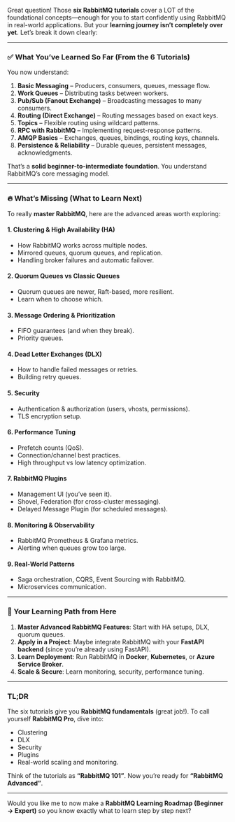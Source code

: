 Great question! Those **six RabbitMQ tutorials** cover a LOT of the foundational concepts—enough for you to start confidently using RabbitMQ in real-world applications. But your **learning journey isn’t completely over yet**. Let’s break it down clearly:

---

### ✅ What You’ve Learned So Far (From the 6 Tutorials)

You now understand:

1. **Basic Messaging** – Producers, consumers, queues, message flow.
2. **Work Queues** – Distributing tasks between workers.
3. **Pub/Sub (Fanout Exchange)** – Broadcasting messages to many consumers.
4. **Routing (Direct Exchange)** – Routing messages based on exact keys.
5. **Topics** – Flexible routing using wildcard patterns.
6. **RPC with RabbitMQ** – Implementing request-response patterns.
7. **AMQP Basics** – Exchanges, queues, bindings, routing keys, channels.
8. **Persistence & Reliability** – Durable queues, persistent messages, acknowledgments.

That’s a **solid beginner-to-intermediate foundation**. You understand RabbitMQ’s core messaging model.

---

### 🔥 What’s Missing (What to Learn Next)

To really **master RabbitMQ**, here are the advanced areas worth exploring:

#### 1. **Clustering & High Availability (HA)**

* How RabbitMQ works across multiple nodes.
* Mirrored queues, quorum queues, and replication.
* Handling broker failures and automatic failover.

#### 2. **Quorum Queues vs Classic Queues**

* Quorum queues are newer, Raft-based, more resilient.
* Learn when to choose which.

#### 3. **Message Ordering & Prioritization**

* FIFO guarantees (and when they break).
* Priority queues.

#### 4. **Dead Letter Exchanges (DLX)**

* How to handle failed messages or retries.
* Building retry queues.

#### 5. **Security**

* Authentication & authorization (users, vhosts, permissions).
* TLS encryption setup.

#### 6. **Performance Tuning**

* Prefetch counts (QoS).
* Connection/channel best practices.
* High throughput vs low latency optimization.

#### 7. **RabbitMQ Plugins**

* Management UI (you’ve seen it).
* Shovel, Federation (for cross-cluster messaging).
* Delayed Message Plugin (for scheduled messages).

#### 8. **Monitoring & Observability**

* RabbitMQ Prometheus & Grafana metrics.
* Alerting when queues grow too large.

#### 9. **Real-World Patterns**

* Saga orchestration, CQRS, Event Sourcing with RabbitMQ.
* Microservices communication.

---

### 🚀 Your Learning Path from Here

1. **Master Advanced RabbitMQ Features**:
   Start with HA setups, DLX, quorum queues.
2. **Apply in a Project**:
   Maybe integrate RabbitMQ with your **FastAPI backend** (since you’re already using FastAPI).
3. **Learn Deployment**:
   Run RabbitMQ in **Docker**, **Kubernetes**, or **Azure Service Broker**.
4. **Scale & Secure**:
   Learn monitoring, security, performance tuning.

---

### TL;DR

The six tutorials give you **RabbitMQ fundamentals** (great job!).
To call yourself **RabbitMQ Pro**, dive into:

* Clustering
* DLX
* Security
* Plugins
* Real-world scaling and monitoring.

Think of the tutorials as **“RabbitMQ 101”**. Now you’re ready for **“RabbitMQ Advanced”**.

---

Would you like me to now make a **RabbitMQ Learning Roadmap (Beginner → Expert)** so you know exactly what to learn step by step next?
